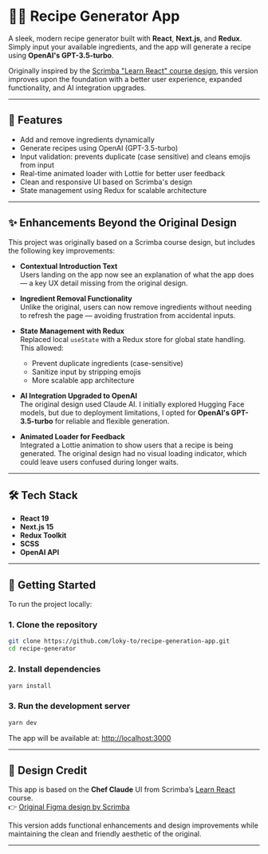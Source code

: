 # 🧑‍🍳 Recipe Generator App

A sleek, modern recipe generator built with **React**, **Next.js**, and **Redux**. Simply input your available ingredients, and the app will generate a recipe using **OpenAI's GPT-3.5-turbo**.

Originally inspired by the [Scrimba "Learn React" course design](https://www.figma.com/design/73iyU720zWmrWgJsok5tYE/Chef-Claude?node-id=1-972&t=M9ROhLPrUkRdf4Qn-0), this version improves upon the foundation with a better user experience, expanded functionality, and AI integration upgrades.

---

## 🔧 Features

- Add and remove ingredients dynamically
- Generate recipes using OpenAI (GPT-3.5-turbo)
- Input validation: prevents duplicate (case sensitive) and cleans emojis from input
- Real-time animated loader with Lottie for better user feedback
- Clean and responsive UI based on Scrimba's design
- State management using Redux for scalable architecture

---

## ✨ Enhancements Beyond the Original Design

This project was originally based on a Scrimba course design, but includes the following key improvements:

- **Contextual Introduction Text**  
  Users landing on the app now see an explanation of what the app does — a key UX detail missing from the original design.

- **Ingredient Removal Functionality**  
  Unlike the original, users can now remove ingredients without needing to refresh the page — avoiding frustration from accidental inputs.

- **State Management with Redux**  
  Replaced local `useState` with a Redux store for global state handling. This allowed:
  - Prevent duplicate ingredients (case-sensitive)
  - Sanitize input by stripping emojis
  - More scalable app architecture

- **AI Integration Upgraded to OpenAI**  
  The original design used Claude AI. I initially explored Hugging Face models, but due to deployment limitations, I opted for **OpenAI's GPT-3.5-turbo** for reliable and flexible generation.

- **Animated Loader for Feedback**  
  Integrated a Lottie animation to show users that a recipe is being generated. The original design had no visual loading indicator, which could leave users confused during longer waits.

---

## 🛠 Tech Stack

- **React 19**
- **Next.js 15**
- **Redux Toolkit**
- **SCSS**
- **OpenAI API**

---

## 🚀 Getting Started

To run the project locally:

### 1. Clone the repository

```bash
git clone https://github.com/loky-to/recipe-generation-app.git
cd recipe-generator
```

### 2. Install dependencies

```bash
yarn install
```

### 3. Run the development server

```bash
yarn dev
```

The app will be available at: [http://localhost:3000](http://localhost:3000)

---

## 🎨 Design Credit

This app is based on the **Chef Claude** UI from Scrimba’s [Learn React](https://scrimba.com/learn-react-c0e) course.  
👉 [Original Figma design by Scrimba](https://www.figma.com/design/73iyU720zWmrWgJsok5tYE/Chef-Claude?node-id=1-972&t=M9ROhLPrUkRdf4Qn-0)

This version adds functional enhancements and design improvements while maintaining the clean and friendly aesthetic of the original.

---
